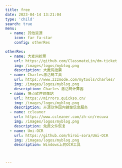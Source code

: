 ```yaml
---
title: free
date: 2023-04-14 13:21:04
type: 'child'
search: true
menu:
  - name: 其他资源
    icon: far fa-star
    config: otherRes

otherRes:
  - name: 大麦网抢票
    url: https://github.com/ClassmateLin/dm-ticket
    img: /images/logos/myblog.png
    description: 大麦网抢票
  - name: Charles激活码工具
    url: https://www.zzzmode.com/mytools/charles/
    img: /images/logos/myblog.png
    description: Charles 激活码计算器
  - name: 快点软件镜像站
    url: https://mirrors.quickso.cn/
    img: /images/logos/myblog.png
    description: 开源软件国内镜像信息服务
  - name: ccleaner
    url: https://www.ccleaner.com/zh-cn/recuva
    img: /images/logos/myblog.png
    description: 免费文件恢复
  - name: Umi-OCR
    url: https://github.com/hiroi-sora/Umi-OCR
    img: /images/logos/myblog.png
    description: Windows上的OCR工具



---
```






